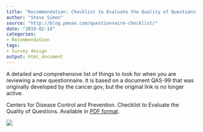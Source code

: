 ```yaml
---
title: "Recommendation: Checklist to Evaluate the Quality of Questions"
author: "Steve Simon"
source: "http://blog.pmean.com/questionnaire-checklist/"
date: "2019-02-14"
categories:
- Recommendation
tags:
- Survey design
output: html_document
---
```


A detailed and comprehensive list of things to look for when you are
reviewing a new questionnaire. It is based on a document QAS-99 that was
originally developed by the cancer.gov, but the original link is no
longer active.

<!---More--->

Centers for Disease Control and Prevention. Checklist to Evaluate the
Quality of Questions. Available in [PDF
format](https://www.cdc.gov/healthyyouth/evaluation/pdf/brief15.pdf).

![](http://www.pmean.com/images/images/19/questionnaire-checklist01.png)





